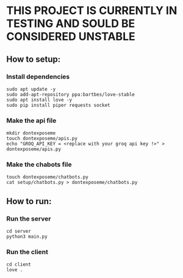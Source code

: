 # THIS PROJECT IS CURRENTLY IN TESTING AND SOULD BE CONSIDERED UNSTABLE
## How to setup:
### Install dependencies
    sudo apt update -y
    sudo add-apt-repository ppa:bartbes/love-stable
    sudo apt install love -y
    sudo pip install piper requests socket
### Make the api file
    mkdir dontexposeme
    touch dontexposeme/apis.py
    echo "GROQ_API_KEY = <replace with your groq api key !>" > dontexposeme/apis.py
### Make the chabots file
    touch dontexposeme/chatbots.py
    cat setup/chatbots.py > dontexposeme/chatbots.py

## How to run:
### Run the server
    cd server
    python3 main.py
### Run the client
    cd client
    love .
